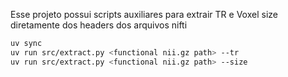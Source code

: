 Esse projeto possui scripts auxiliares para extrair TR e Voxel size diretamente dos headers dos arquivos nifti

```bash
uv sync
uv run src/extract.py <functional nii.gz path> --tr
uv run src/extract.py <functional nii.gz path> --size
```
